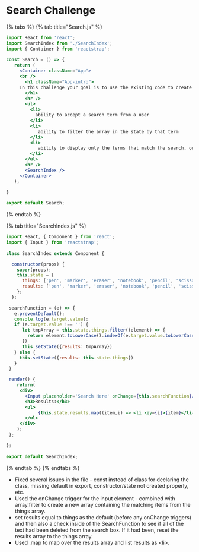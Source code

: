 # Search Challenge

{% tabs %}
{% tab title="Search.js" %}
```jsx
import React from 'react';
import SearchIndex from './SearchIndex';
import { Container } from 'reactstrap';
 
const Search = () => {
   return (
     <Container className="App">
     <br />
       <h1 className="App-intro">
     In this challenge your goal is to use the existing code to create the following: 
       </h1>
       <hr />
       <ul>
         <li>
           ability to accept a search term from a user
         </li>
         <li>
            ability to filter the array in the state by that term
         </li>
         <li>
            ability to display only the terms that match the search, or all if no search term is provided
         </li>
       </ul>
       <hr />
       <SearchIndex />
     </Container>
   );

}
 
export default Search;

```
{% endtab %}

{% tab title="SearchIndex.js" %}
```jsx
import React, { Component } from 'react';
import { Input } from 'reactstrap';
 
class SearchIndex extends Component {

  constructor(props) { 
    super(props);
    this.state = {
      things: ['pen', 'marker', 'eraser', 'notebook', 'pencil', 'scissors', 'highlighter', 'stapler', 'paper clip', 'binder', 'hole punch', 'laminator', 'laminating sheets', 'protective sheets', 'index cards'],
      results: ['pen', 'marker', 'eraser', 'notebook', 'pencil', 'scissors', 'highlighter', 'stapler', 'paper clip', 'binder', 'hole punch', 'laminator', 'laminating sheets', 'protective sheets', 'index cards'],
    };
  };

 searchFunction = (e) => {
   e.preventDefault();
   console.log(e.target.value);
   if (e.target.value !== '') {
      let tmpArray = this.state.things.filter((element) => {
        return element.toLowerCase().indexOf(e.target.value.toLowerCase()) !== -1
      })
      this.setState({results: tmpArray})
   } else {
     this.setState({results: this.state.things})
   }
 }

 render() {
    return(
     <div>
       <Input placeholder='Search Here' onChange={this.searchFunction}/>
       <h3>Results:</h3>
       <ul>
            {this.state.results.map((item,i) => <li key={i}>{item}</li>)}
       </ul>
     </div>
    );
 };

};
 
export default SearchIndex;
```
{% endtab %}
{% endtabs %}

* Fixed several issues in the file - const instead of class for declaring the class, missing default in export, constructor/state not created properly, etc.
* Used the onChange trigger for the input element - combined with array.filter to create a new array containing the matching items from the things array.
* set results equal to things as the default \(before any onChange triggers\) and then also a check inside of the SearchFunction to see if all of the text had been deleted from the search box. If it had been, reset the results array to the things array.
* Used .map to map over the results array and list results as &lt;li&gt;.

